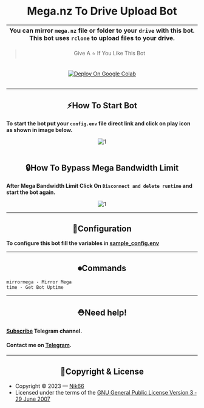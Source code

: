 <h1 align="center">Mega.nz To Drive Upload Bot</h1>


<div align=center>

You can mirror `mega.nz` file or folder to your `drive` with this bot. This bot uses `rclone` to upload files to your drive.|
---|


> Give A ⭐ If You Like This Bot
</div>
<br>




<div align="center"><a href="https://colab.research.google.com/github/sahilgit55/Mega.nz-Rclone-Bot/blob/master/Mega_nz_Rclone_Bot.ipynb" target="_parent"><img src="https://colab.research.google.com/assets/colab-badge.svg" alt="Deploy On Google Colab"/></a></div>
<br>
<hr>
<div align="center"><h2><b>⚡How To Start Bot</b></h2></div>
<p><b>To start the bot put your <code>config.env</code> file direct link and click on play icon as shown in image below.</b></p>
<center><img src="https://sahil66.000webhostapp.com/1_st.jpg" alt="1"></center>
<br>
<div align="center"><h2><b>🔒How To Bypass Mega Bandwidth Limit</b></h2></div>
<p><b>After Mega Bandwidth Limit Click On <code>Disconnect and delete runtime</code> and start the bot again.</b></p>
<center><img src="https://sahil66.000webhostapp.com/2_nd.jpg" alt="1"></center>

<hr>

<div align="center"><h2><b>🔧Configuration</b></h2></div>

**To configure this bot fill the variables in [sample_config.env](./sample_config.env)**

<hr>

<div align="center"><h2><b>⏺Commands</b></h2></div>

```
mirrormega - Mirror Mega
time - Get Bot Uptime
```

<hr>

<div align="center"><h2><b>⛑Need help!</b></h2></div>
<h4><b><a href="https://t.me/nik66x">Subscribe</a> Telegram channel.</a></b></h4>
<h4><b>Contact me on <a href="https://t.me/nik66">Telegram</a>.</b></h4>
<hr>

<div align="center"><h2><b>🔐Copyright & License</b></h2></div>

- Copyright &copy; 2023 &mdash; [Nik66](https://github.com/sahilgit55)
- Licensed under the terms of the [GNU General Public License Version 3 &dash; 29 June 2007](./LICENSE)